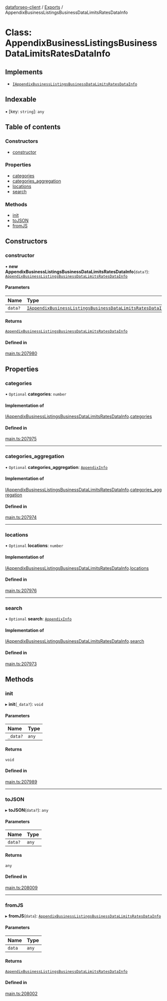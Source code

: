 [dataforseo-client](../README.md) / [Exports](../modules.md) / AppendixBusinessListingsBusinessDataLimitsRatesDataInfo

# Class: AppendixBusinessListingsBusinessDataLimitsRatesDataInfo

## Implements

- [`IAppendixBusinessListingsBusinessDataLimitsRatesDataInfo`](../interfaces/IAppendixBusinessListingsBusinessDataLimitsRatesDataInfo.md)

## Indexable

▪ [key: `string`]: `any`

## Table of contents

### Constructors

- [constructor](AppendixBusinessListingsBusinessDataLimitsRatesDataInfo.md#constructor)

### Properties

- [categories](AppendixBusinessListingsBusinessDataLimitsRatesDataInfo.md#categories)
- [categories\_aggregation](AppendixBusinessListingsBusinessDataLimitsRatesDataInfo.md#categories_aggregation)
- [locations](AppendixBusinessListingsBusinessDataLimitsRatesDataInfo.md#locations)
- [search](AppendixBusinessListingsBusinessDataLimitsRatesDataInfo.md#search)

### Methods

- [init](AppendixBusinessListingsBusinessDataLimitsRatesDataInfo.md#init)
- [toJSON](AppendixBusinessListingsBusinessDataLimitsRatesDataInfo.md#tojson)
- [fromJS](AppendixBusinessListingsBusinessDataLimitsRatesDataInfo.md#fromjs)

## Constructors

### constructor

• **new AppendixBusinessListingsBusinessDataLimitsRatesDataInfo**(`data?`): [`AppendixBusinessListingsBusinessDataLimitsRatesDataInfo`](AppendixBusinessListingsBusinessDataLimitsRatesDataInfo.md)

#### Parameters

| Name | Type |
| :------ | :------ |
| `data?` | [`IAppendixBusinessListingsBusinessDataLimitsRatesDataInfo`](../interfaces/IAppendixBusinessListingsBusinessDataLimitsRatesDataInfo.md) |

#### Returns

[`AppendixBusinessListingsBusinessDataLimitsRatesDataInfo`](AppendixBusinessListingsBusinessDataLimitsRatesDataInfo.md)

#### Defined in

[main.ts:207980](https://github.com/dataforseo/TypeScriptClient/blob/7ca1aa4/main.ts#L207980)

## Properties

### categories

• `Optional` **categories**: `number`

#### Implementation of

[IAppendixBusinessListingsBusinessDataLimitsRatesDataInfo](../interfaces/IAppendixBusinessListingsBusinessDataLimitsRatesDataInfo.md).[categories](../interfaces/IAppendixBusinessListingsBusinessDataLimitsRatesDataInfo.md#categories)

#### Defined in

[main.ts:207975](https://github.com/dataforseo/TypeScriptClient/blob/7ca1aa4/main.ts#L207975)

___

### categories\_aggregation

• `Optional` **categories\_aggregation**: [`AppendixInfo`](AppendixInfo.md)

#### Implementation of

[IAppendixBusinessListingsBusinessDataLimitsRatesDataInfo](../interfaces/IAppendixBusinessListingsBusinessDataLimitsRatesDataInfo.md).[categories_aggregation](../interfaces/IAppendixBusinessListingsBusinessDataLimitsRatesDataInfo.md#categories_aggregation)

#### Defined in

[main.ts:207974](https://github.com/dataforseo/TypeScriptClient/blob/7ca1aa4/main.ts#L207974)

___

### locations

• `Optional` **locations**: `number`

#### Implementation of

[IAppendixBusinessListingsBusinessDataLimitsRatesDataInfo](../interfaces/IAppendixBusinessListingsBusinessDataLimitsRatesDataInfo.md).[locations](../interfaces/IAppendixBusinessListingsBusinessDataLimitsRatesDataInfo.md#locations)

#### Defined in

[main.ts:207976](https://github.com/dataforseo/TypeScriptClient/blob/7ca1aa4/main.ts#L207976)

___

### search

• `Optional` **search**: [`AppendixInfo`](AppendixInfo.md)

#### Implementation of

[IAppendixBusinessListingsBusinessDataLimitsRatesDataInfo](../interfaces/IAppendixBusinessListingsBusinessDataLimitsRatesDataInfo.md).[search](../interfaces/IAppendixBusinessListingsBusinessDataLimitsRatesDataInfo.md#search)

#### Defined in

[main.ts:207973](https://github.com/dataforseo/TypeScriptClient/blob/7ca1aa4/main.ts#L207973)

## Methods

### init

▸ **init**(`_data?`): `void`

#### Parameters

| Name | Type |
| :------ | :------ |
| `_data?` | `any` |

#### Returns

`void`

#### Defined in

[main.ts:207989](https://github.com/dataforseo/TypeScriptClient/blob/7ca1aa4/main.ts#L207989)

___

### toJSON

▸ **toJSON**(`data?`): `any`

#### Parameters

| Name | Type |
| :------ | :------ |
| `data?` | `any` |

#### Returns

`any`

#### Defined in

[main.ts:208009](https://github.com/dataforseo/TypeScriptClient/blob/7ca1aa4/main.ts#L208009)

___

### fromJS

▸ **fromJS**(`data`): [`AppendixBusinessListingsBusinessDataLimitsRatesDataInfo`](AppendixBusinessListingsBusinessDataLimitsRatesDataInfo.md)

#### Parameters

| Name | Type |
| :------ | :------ |
| `data` | `any` |

#### Returns

[`AppendixBusinessListingsBusinessDataLimitsRatesDataInfo`](AppendixBusinessListingsBusinessDataLimitsRatesDataInfo.md)

#### Defined in

[main.ts:208002](https://github.com/dataforseo/TypeScriptClient/blob/7ca1aa4/main.ts#L208002)
